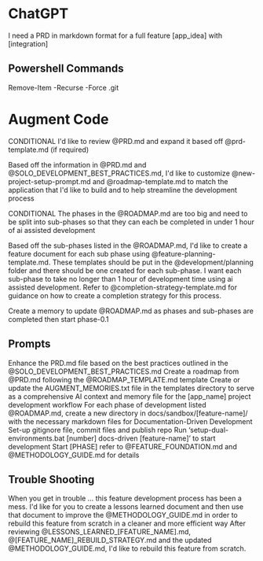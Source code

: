 # ChatGPT

I need a PRD in markdown format for a full feature [app_idea] with [integration]

## Powershell Commands
Remove-Item -Recurse -Force .git

# Augment Code
CONDITIONAL
I'd like to review @PRD.md and expand it based off @prd-template.md (if required)

Based off the information in @PRD.md and @SOLO_DEVELOPMENT_BEST_PRACTICES.md, I'd like to customize @new-project-setup-prompt.md and @roadmap-template.md to match the application that I'd like to build and to help streamline the development process

CONDITIONAL
The phases in the @ROADMAP.md are too big and need to be split into sub-phases so that they can each be completed in under 1 hour of ai assisted development

Based off the sub-phases listed in the @ROADMAP.md, I'd like to create a feature document for each sub phase using @feature-planning-template.md. These templates should be put in the @development/planning folder and there should be one created for each sub-phase. I want each sub-phase to take no longer than 1 hour of development time using ai assisted development.  Refer to @completion-strategy-template.md for guidance on how to create a completion strategy for this process.

Create a memory to update @ROADMAP.md as phases and sub-phases are completed then start phase-0.1

## Prompts
Enhance the PRD.md file based on the best practices outlined in the @SOLO_DEVELOPMENT_BEST_PRACTICES.md
Create a roadmap from @PRD.md following the @ROADMAP_TEMPLATE.md template
Create or update the AUGMENT_MEMORIES.txt file in the templates directory to serve as a comprehensive AI context and memory file for the [app_name] project development workflow
For each phase of development listed @ROADMAP.md, create a new directory in docs/sandbox/[feature-name]/ with the necessary markdown files for Documentation-Driven Development
Set-up gitignore file, commit files and publish repo
Run ‘setup-dual-environments.bat [number] docs-driven [feature-name]’ to start development
Start [PHASE] refer to @FEATURE_FOUNDATION.md and @METHODOLOGY_GUIDE.md for details

## Trouble Shooting
When you get in trouble … this feature development process has been a mess. I'd like for you to create a lessons learned document and then use that document to improve the @METHODOLOGY_GUIDE.md in order to rebuild this feature from scratch in a cleaner and more efficient way
After reviewing @LESSONS_LEARNED_[FEATURE_NAME].md, @[FEATURE_NAME]_REBUILD_STRATEGY.md and the updated @METHODOLOGY_GUIDE.md, I'd like to rebuild this feature from scratch.